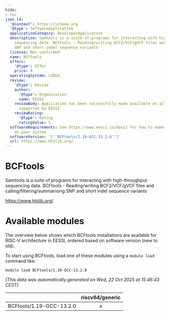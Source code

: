 ```yaml
---
hide:
- toc
json_ld:
  '@context': https://schema.org
  '@type': SoftwareApplication
  applicationCategory: DeveloperApplication
  description: Samtools is a suite of programs for interacting with high-throughput
    sequencing data. BCFtools - Reading/writing BCF2/VCF/gVCF files and calling/filtering/summarising
    SNP and short indel sequence variants
  license: Not confirmed
  name: BCFtools
  offers:
    '@type': Offer
    price: 0
  operatingSystem: LINUX
  review:
    '@type': Review
    author:
      '@type': Organization
      name: EESSI
    reviewBody: Application has been successfully made available on all architectures
      supported by EESSI
    reviewRating:
      '@type': Rating
      ratingValue: 5
  softwareRequirements: See https://www.eessi.io/docs/ for how to make EESSI available
    on your system
  softwareVersion: '[''BCFtools/1.19-GCC-13.2.0'']'
  url: https://www.htslib.org/
---
```


BCFtools
========


Samtools is a suite of programs for interacting with high-throughput sequencing data. BCFtools - Reading/writing BCF2/VCF/gVCF files and calling/filtering/summarising SNP and short indel sequence variants

https://www.htslib.org/
# Available modules


The overview below shows which BCFtools installations are available for RISC-V architecture in EESSI, ordered based on software version (new to old).

To start using BCFtools, load one of these modules using a `module load` command like:

```shell
module load BCFtools/1.19-GCC-13.2.0
```

*(This data was automatically generated on Wed, 22 Oct 2025 at 15:46:43 CEST)*

| |riscv64/generic|
| :---: | :---: |
|BCFtools/1.19-GCC-13.2.0|x|
